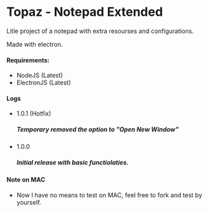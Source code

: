# Topaz - Notepad Extended

 Litle project of a notepad with extra resourses and configurations.
 
 Made with electron.
 
 #### Requirements:
 - NodeJS (Latest)
 - ElectronJS (Latest)

 #### Logs

<p>

- 1.0.1 (Hotfix)
    ##### Temporary removed the option to "Open New Window"
</p>

<p>

- 1.0.0
    ##### Initial release with basic functiolaties.

</p>

#### Note on MAC
- Now I have no means to test on MAC, feel free to fork and test by yourself.
